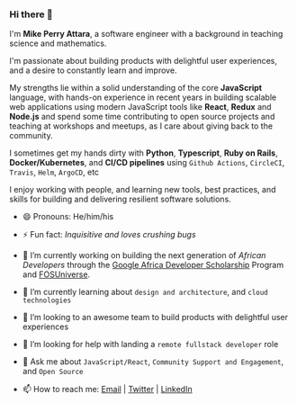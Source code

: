 ### Hi there 👋

 I'm **Mike Perry Attara**, a software engineer with a background in teaching science and mathematics.
 
 I'm passionate about building products with delightful user experiences, and a desire to constantly learn and improve.

My strengths lie within a solid understanding of the core **JavaScript** language, with hands-on experience in recent years in building scalable web applications using modern JavaScript tools like **React**, **Redux** and **Node.js** and spend some time contributing to open source projects and teaching at workshops and meetups, as I care about giving back to the community.

I sometimes get my hands dirty with **Python**, **Typescript**, **Ruby on Rails**, **Docker/Kubernetes**, and **CI/CD pipelines** using `Github Actions`, `CircleCI`, `Travis`, `Helm`, `ArgoCD`, etc

I enjoy working with people, and learning new tools, best practices, and skills for building and delivering resilient software solutions.

- 😄  Pronouns: He/him/his

- ⚡  Fun fact: *Inquisitive and loves crushing bugs*

- 🔭  I’m currently working on building the next generation of *African Developers* through the [Google Africa Developer Scholarship](https://gads.andela.com) Program and [FOSUniverse](https://fosuniverse.org).

- 🌱  I’m currently learning about `design and architecture`, and `cloud technologies`

- 👯  I’m looking to an awesome team to build products with delightful user experiences

- 🤔  I’m looking for help with landing a `remote fullstack developer` role

- 💬  Ask me about `JavaScript/React`, `Community Support and Engagement`, and `Open Source`

- 📫  How to reach me:
  [Email](mailto:mpyebattara@gmail.com) | [Twitter](https://twitter.com/mikeattara) | [LinkedIn](https://www.linkedin.com/in/mikeattara)
